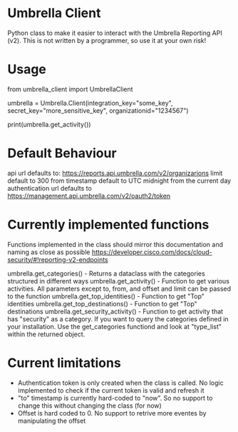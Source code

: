 # Umbrella Client

Python class to make it easier to interact with the Umbrella Reporting API (v2). This is not written by a programmer, so use it at your own risk!

# Usage

from umbrella_client import UmbrellaClient

umbrella = Umbrella.Client(integration_key="some_key", secret_key="more_sensitive_key", organizationid="1234567")

print(umbrella.get_activity())


# Default Behaviour
api url defaults to: https://reports.api.umbrella.com/v2/organizarions
limit default to 300
from timestamp default to UTC midnight from the current day
authentication url defaults to https://management.api.umbrella.com/v2/oauth2/token

# Currently implemented functions
Functions implemented in the class should mirror this documentation and naming as close as possible
https://developer.cisco.com/docs/cloud-security/#!reporting-v2-endpoints

umbrella.get_categories() - Returns a dataclass with the categories structured in different ways
umbrella.get_activity() - Function to get various activities. All parameters except to, from, and offset and limit can be passed to the function
umbrella.get_top_identities() - Function to get "Top" identities
umbrella.get_top_destinations() - Function to get "Top" destinations
umbrella.get_security_activity() - Function to get activity that has "security" as a category. If you want to query the categories defined in your installation. Use the get_categories functiond and look at "type_list" within the returned object. 


# Current limitations
- Authentication token is only created when the class is called. No logic implemented to check if the current token is valid and refresh it
- "to" timestamp is currently hard-coded to "now". So no support to change this without changing the class (for now)
- Offset is hard coded to 0. No support to retrive more eventes by manipulating the offset
